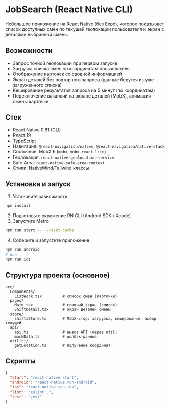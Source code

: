 # JobSearch (React Native CLI)

Небольшое приложение на React Native (без Expo), которое показывает список доступных смен по текущей геолокации пользователя и экран с деталями выбранной смены.

## Возможности

- Запрос точной геолокации при первом запуске
- Загрузка списка смен по координатам пользователя
- Отображение карточек со сводной информацией
- Экран деталей без повторного запроса (данные берутся из уже загруженного списка)
- Кеширование результатов запроса на 5 минут (по координатам)
- Переключение вакансий на экране деталей (MobX), анимация смены карточки

## Стек

- React Native 0.81 (CLI)
- React 19
- TypeScript
- Навигация: `@react-navigation/native`, `@react-navigation/native-stack`
- Состояние: MobX 6 (`mobx`, `mobx-react-lite`)
- Геолокация: `react-native-geolocation-service`
- Safe Area: `react-native-safe-area-context`
- Стили: NativeWind/Tailwind классы

## Установка и запуск

1. Установите зависимости

```bash
npm install
```

2. Подготовьте окружение RN CLI (Android SDK / Xcode)
3. Запустите Metro

```bash
npm run start -- --reset-cache
```

4. Соберите и запустите приложение

```bash
npm run android
# или
npm run ios
```

## Структура проекта (основное)

```
src/
  Components/
    ListWork.tsx         # список смен (карточки)
  pages/
    Main.tsx             # главный экран (список)
    ShiftDetail.tsx      # экран деталей смены
  store/
    shiftsStore.ts       # MobX-стор: загрузка, кеширование, выбор текущей
  api/
    api.ts               # вызов API (через util)
    mockData.ts          # фолбэк-данные
  utiliti/
    getLocation.ts       # получение координат
```

## Скрипты

```json
{
  "start": "react-native start",
  "android": "react-native run-android",
  "ios": "react-native run-ios",
  "lint": "eslint .",
  "test": "jest"
}
```

